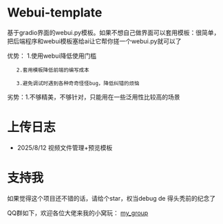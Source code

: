 # Webui-template
基于gradio界面的webui.py模板。如果不想自己做界面可以套用模板：很简单，把后端程序和webui模板塞给ai让它帮你搓一个webui.py就可以了

优势： 1.使用webui降低使用门槛  

       2.套用模板降低前端的编写成本  
      
       3.避免调试时遇到各种奇奇怪怪bug，降低纠错的烦恼

劣势：1.不够精美，不够针对，只能用在一些泛用性比较高的场景
# 上传日志
- 2025/8/12 视频文件管理+预览模板
# 支持我
如果觉得这个项目还不错的话，请给个star，权当debug de 得头秃前的纪念了

QQ群如下，欢迎各位大佬来我的小窝玩：
[my_group](https://github.com/AntheaLaffy/resources/raw/main/my_group.png)
